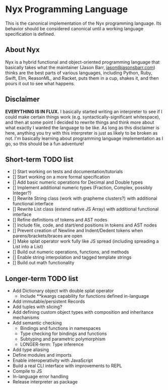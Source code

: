 # Nyx Programming Language

This is the canonical implementation of the Nyx programming language. Its behavior should be considered canonical until a working language specification is defined.

## About Nyx

Nyx is a hybrid functional and object-oriented programming language that basically takes what the maintainer (Jason Barr, jason@jasonsbarr.com) thinks are the best parts of various languages, including Python, Ruby, Swift, Elm, ReasonML, and Racket, puts them in a cup, shakes it, and then pours it out to see what happens.

## Disclaimer

**EVERYTHING IS IN FLUX.** I basically started writing an interpreter to see if I could make certain things work (e.g. syntactically-significant whitespace), and then at some point I decided to rewrite things and think more about what exactly I wanted the language to be like. As long as this disclaimer is here, anything you try with this interpreter is just as likely to be broken as not. I'm basically learning about programming language implementation as I go, so this should be a fun adventure!

## Short-term TODO list
- [] Start working on tests and documentation/tutorials
- [] Start working on a more formal specification
- [] Add basic numeric operations for Decimal and Double types
- [] Implement additional numeric types (Fraction, Complex, possibly Integer?)
- [] Rewrite String class (work with grapheme clusters?) with additional functional interface
- [] Rewrite List class (extend native JS Array) with additional functional interface
- [] Refine definitions of tokens and AST nodes
- [] Include file, code, and start/end positions in tokens and AST nodes
- [] Prevent creation of Newline and Indent/Dedent tokens when parens/brackets/braces are open
- [] Make splat operator work fully like JS spread (including spreading a List into a List)
- [] Build out numeric operations, functions, and methods
- [] Enable string interpolation and tagged template strings
- [] Build out math functionality

## Longer-term TODO list
- Add Dictionary object with double splat operator
  - Include **kwargs capability for functions defined in-language
- Add immutable/persistent Records
- Add tuples with slicing?
- Add defining custom object types with composition and inheritance mechanisms
- Add semantic checking
  - Bindings and functions in namespaces
  - Type checking for bindings and functions
  - Subtyping and parametric polymorphism
  - LONGER-term: Type inference
- Add type aliasing
- Define modules and imports
- Enable interoperativity with JavaScript
- Build a real CLI interface with improvements to REPL
- Compile to JS
- In-language error handling
- Release interpreter as package
